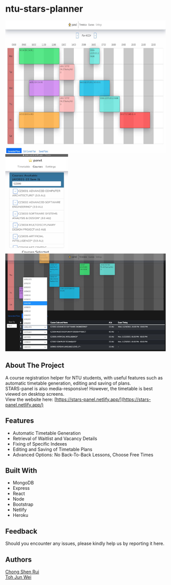 # ntu-stars-planner

<img src="screenshots\timetablepage.JPG" alt="alt text" width="750" height="418">
<br/>
<img src="screenshots\coursespage.jpeg" alt="alt text" width="197" height="310">
<img src="screenshots\timetablepage2.JPG" alt="alt text" width="550" height="307">
<br/>

## About The Project

A course registration helper for NTU students, with useful features such as automatic timetable generation, editing and saving of plans.<br/>
STARS-panel is also media-responsive! However, the timetable is best viewed on desktop screens.<br/>
View the website here: [https://stars-panel.netlify.app/](https://stars-panel.netlify.app/)
<br/>

## Features

- Automatic Timetable Generation
- Retrieval of Waitlist and Vacancy Details
- Fixing of Specific Indexes
- Editing and Saving of Timetable Plans
- Advanced Options: No Back-To-Back Lessons, Choose Free Times

## Built With

- MongoDB
- Express
- React
- Node
- Bootstrap
- Netlify
- Heroku

## Feedback

Should you encounter any issues, please kindly help us by reporting it here.
<br/>

## Authors
[Chong Shen Rui](https://github.com/ruiofshens)<br/>
[Toh Jun Wei](https://github.com/junwei-tj)